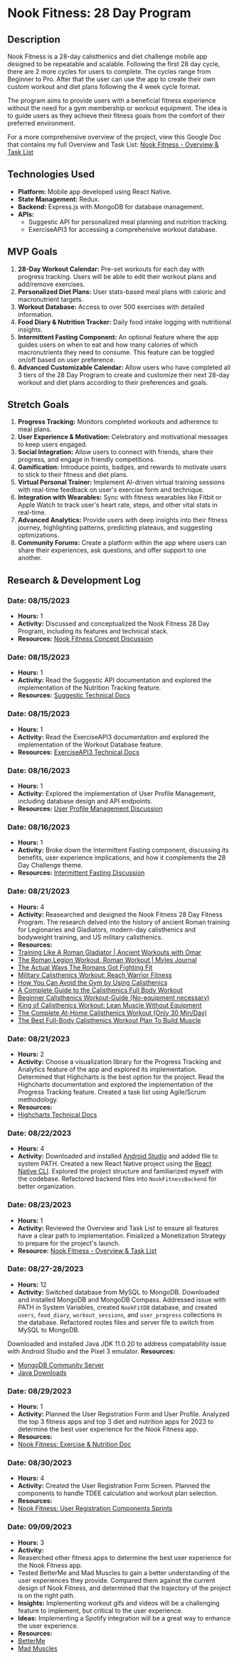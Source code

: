 # Nook Fitness: 28 Day Program

## Description

Nook Fitness is a 28-day calisthenics and diet challenge mobile app designed to be repeatable and scalable. Following the first 28 day cycle, there are 2 more cycles for users to complete. The cycles range from Beginner to Pro. After that the user can use the app to create their own custom workout and diet plans following the 4 week cycle format.

The program aims to provide users with a beneficial fitness experience without the need for a gym membership or workout equipment. The idea is to guide users as they achieve their fitness goals from the comfort of their preferred environment.

For a more comprehensive overview of the project, view this Google Doc that contains my full Overview and Task List:
[Nook Fitness - Overview & Task List](https://docs.google.com/document/d/1Bd4uZPJtuBchkrqtRt7HykZQKXfil8IJJttziWIDpDQ/edit?usp=sharing)

## Technologies Used

- **Platform:** Mobile app developed using React Native.
- **State Management:** Redux.
- **Backend:** Express.js with MongoDB for database management.
- **APIs:** 
  - Suggestic API for personalized meal planning and nutrition tracking.
  - ExerciseAPI3 for accessing a comprehensive workout database.

## MVP Goals

1. **28-Day Workout Calendar:** Pre-set workouts for each day with progress tracking. Users will be able to edit their workout plans and add/remove exercises.
2. **Personalized Diet Plans:** User stats-based meal plans with caloric and macronutrient targets.
3. **Workout Database:** Access to over 500 exercises with detailed information.
4. **Food Diary & Nutrition Tracker:** Daily food intake logging with nutritional insights.
5. **Intermittent Fasting Component:** An optional feature where the app guides users on when to eat and how many calories of which macronutrients they need to consume. This feature can be toggled on/off based on user preference.
6. **Advanced Customizable Calendar:** Allow users who have completed all 3 tiers of the 28 Day Program to create and customize their next 28-day workout and diet plans according to their preferences and goals.

## Stretch Goals

1. **Progress Tracking:** Monitors completed workouts and adherence to meal plans.
2. **User Experience & Motivation:** Celebratory and motivational messages to keep users engaged.
3. **Social Integration:** Allow users to connect with friends, share their progress, and engage in friendly competitions.
4. **Gamification:** Introduce points, badges, and rewards to motivate users to stick to their fitness and diet plans.
5. **Virtual Personal Trainer:** Implement AI-driven virtual training sessions with real-time feedback on user's exercise form and technique.
6. **Integration with Wearables:** Sync with fitness wearables like Fitbit or Apple Watch to track user's heart rate, steps, and other vital stats in real-time.
7. **Advanced Analytics:** Provide users with deep insights into their fitness journey, highlighting patterns, predicting plateaus, and suggesting optimizations.
8. **Community Forums:** Create a platform within the app where users can share their experiences, ask questions, and offer support to one another.

## Research & Development Log

### Date: 08/15/2023
- **Hours:** 1
- **Activity:** Discussed and conceptualized the Nook Fitness 28 Day Program, including its features and technical stack.
- **Resources:** [Nook Fitness Concept Discussion](https://www.openai.com/)

### Date: 08/15/2023
- **Hours:** 1
- **Activity:** Read the Suggestic API documentation and explored the implementation of the Nutrition Tracking feature.
- **Resources:** [Suggestic Technical Docs](https://docs.suggestic.com/graphql/start-here/getting-started)

### Date: 08/15/2023
- **Hours:** 1
- **Activity:** Read the ExerciseAPI3 documentation and explored the implementation of the Workout Database feature.
- **Resources:** [ExerciseAPI3 Technical Docs](https://rapidapi.com/mortimerbrian135/api/exerciseapi3)

### Date: 08/16/2023
- **Hours:** 1
- **Activity:** Explored the implementation of User Profile Management, including database design and API endpoints.
- **Resources:** [User Profile Management Discussion](https://www.openai.com/)

### Date: 08/16/2023
- **Hours:** 1
- **Activity:** Broke down the Intermittent Fasting component, discussing its benefits, user experience implications, and how it complements the 28 Day Challenge theme.
- **Resources:** [Intermittent Fasting Discussion](https://www.openai.com/)

### Date: 08/21/2023
- **Hours:** 4
- **Activity:** Reasearched and designed the Nook Fitness 28 Day Fitness Program. The research delved into the history of ancient Roman training for Legionaries and Gladiators, modern-day calisthenics and bodyweight training, and US military calisthenics.
- **Resources:**
- [Training Like A Roman Gladiator | Ancient Workouts with Omar](https://www.youtube.com/watch?v=VHBTMm94yeM)
- [The Roman Legion Workout, Roman Workout | Myles Journal](https://mylesapparel.com/blogs/journal/the-roman-legion-workout)
- [The Actual Ways The Romans Got Fighting Fit](https://www.ranker.com/list/roman-workout-secrets/michael-muir)
- [Military Calisthenics Workout: Reach Warrior Fitness](https://calisthenicsworldwide.com/training-programmes/military-calisthenics/)
- [How You Can Avoid the Gym by Using Calisthenics](https://www.military.com/military-fitness/workouts/avoid-gym-by-using-calisthenics)
- [A Complete Guide to the Calisthenics Full Body Workout](https://thefitnessphantom.com/wp-content/uploads/2021/05/A-Complete-Guide-to-the-Calisthenics-Full-Body-Workout.pdf)
- [Beginner Calisthenics Workout-Guide (No-equipment necessary)](https://www.bodyweightmuscle.com/beginner-calisthenics-workout-guide-no-equipment-necessary/)
- [King of Calisthenics Workout: Lean Muscle Without Equipment](https://www.muscleandstrength.com/workouts/king-calisthenics-workout-lean-muscle)
- [The Complete At-Home Calisthenics Workout (Only 30 Min/Day)](https://whitecoattrainer.com/blog/calisthenics-workout)
- [The Best Full-Body Calisthenics Workout Plan To Build Muscle](https://builtwithscience.com/workouts/best-calisthenics-workout-plan/)

### Date: 08/21/2023
- **Hours:** 2
- **Activity:** Choose a visualization library for the Progress Tracking and Analytics feature of the app and explored its implementation. Determined that Highcharts is the best option for the project. Read the Highcharts documentation and explored the implementation of the Progress Tracking feature. Created a task list using Agile/Scrum methodology.
- **Resources:**
- [Highcharts Technical Docs](https://www.highcharts.com/docs/index)

### Date: 08/22/2023
- **Hours:** 4
- **Activity:** Downloaded and installed [Android Studio](https://developer.android.com/studio) and added file to system PATH. Created a new React Native project using the [React Native CLI](https://reactnative.dev/docs/environment-setup). Explored the project structure and familiarized myself with the codebase. Refactored backend files into `NookFitnessBackend` for better organization.

### Date: 08/23/2023
- **Hours:** 1
- **Activity:** Reviewed the Overview and Task List to ensure all features have a clear path to implementation. Finialized a Monetization Strategy to prepare for the project's launch.
- **Resource:** [Nook Fitness - Overview & Task List](https://docs.google.com/document/d/1Bd4uZPJtuBchkrqtRt7HykZQKXfil8IJJttziWIDpDQ/edit?usp=sharing)

### Date: 08/27-28/2023
- **Hours:** 12
- **Activity:** Switched database from MySQL to MongoDB. Downloaded and installed MongoDB and MongoDB Compass. Addressed issue with PATH in System Variables, created `NookFitDB` database, and created `users`, `food_diary`, `workout_sessions`, and `user_progress` collections in the database. Refactored routes files and server file to switch from MySQL to MongoDB.

Downloaded and installed Java JDK 11.0.20 to address compatability issue with Android Studio and the Pixel 3 emulator.
**Resources:**
- [MongoDB Community Server](https://www.mongodb.com/try/download/community)
- [Java Downloads](https://www.oracle.com/java/technologies/downloads/#java11)

### Date: 08/29/2023
- **Hours:** 1
- **Activity:** Planned the User Registration Form and User Profile. Analyzed the top 3 fitness apps and top 3 diet and nutrition apps for 2023 to determine the best user experience for the Nook Fitness app.
- **Resources:**
- [Nook Fitness: Exercise & Nutrition Doc](https://docs.google.com/document/d/16Z3n3iQjZlTL251MXUGQGJWHod5xHMn-ZajpGxGE6is/edit?usp=sharing)

### Date: 08/30/2023
- **Hours:** 4
- **Activity:** Created the User Registration Form Screen. Planned the components to handle TDEE calculation and workout plan selection.
- **Resources:**
- [Nook Fitness: User Registration Components Sprints](https://docs.google.com/document/d/1DfjaNgvqkfxaZH6XhzlX8GQYElLKuZufuj6Wn-y-GSU/edit?usp=sharing)

### Date: 09/09/2023
- **Hours:** 3
- **Activity:**
- Reaserched other fitness apps to determine the best user experience for the Nook Fitness app.
- Tested BetterMe and Mad Muscles to gain a better understanding of the user experiences they provide. Compared them against the current design of Nook Fitness, and determined that the trajectory of the project is on the right path.
- **Insights:** Implementing workout gifs and videos will be a challenging feature to implement, but critical to the user experience.
- **Ideas:** Implementing a Spotify integration will be a great way to enhance the user experience.
- **Resources:**
- [BetterMe](https://play.google.com/store/apps/details?id=com.gen.workoutme&hl=en_US&gl=US)
- [Mad Muscles](https://play.google.com/store/apps/details?id=com.amomedia.madmuscles&hl=en_US&gl=US)
